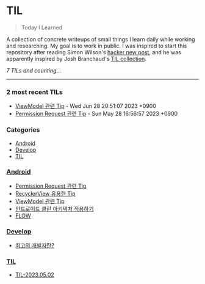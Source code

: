 # TIL
> Today I Learned

A collection of concrete writeups of small things I learn daily while working
and researching. My goal is to work in public. I was inspired to start this
repository after reading Simon Wilson's [hacker new post][1], and he was
apparently inspired by Josh Branchaud's [TIL collection][2].


_7 TILs and counting..._

---

### 2 most recent TILs

- [ViewModel 관련 Tip](Android/ViewModel.md) - Wed Jun 28 20:51:07 2023 +0900
- [Permission Request 관련 Tip](Android/PermissionRequest.md) - Sun May 28 16:56:57 2023 +0900

### Categories

- [Android](#Android)
- [Develop](#Develop)
- [TIL](#TIL)

### [Android](#Android)
- [Permission Request 관련 Tip](Android/PermissionRequest.md)
- [RecyclerView 유용한 Tip](Android/RecyclerView.md)
- [ViewModel 관련 Tip](Android/ViewModel.md)
- [안드로이드 클린 아키텍처 적용하기](Android/android-dagger-to-hilt-custom.md)
- [FLOW](Android/android-flow.md)

### [Develop](#Develop)
- [최고의 개발자란?](Develop/10xDev.md)

### [TIL](#TIL)
- [TIL-2023.05.02](TIL/TIL-230502.md)

[1]: https://simonwillison.net/2020/Apr/20/self-rewriting-readme/
[2]: https://github.com/jbranchaud/til


